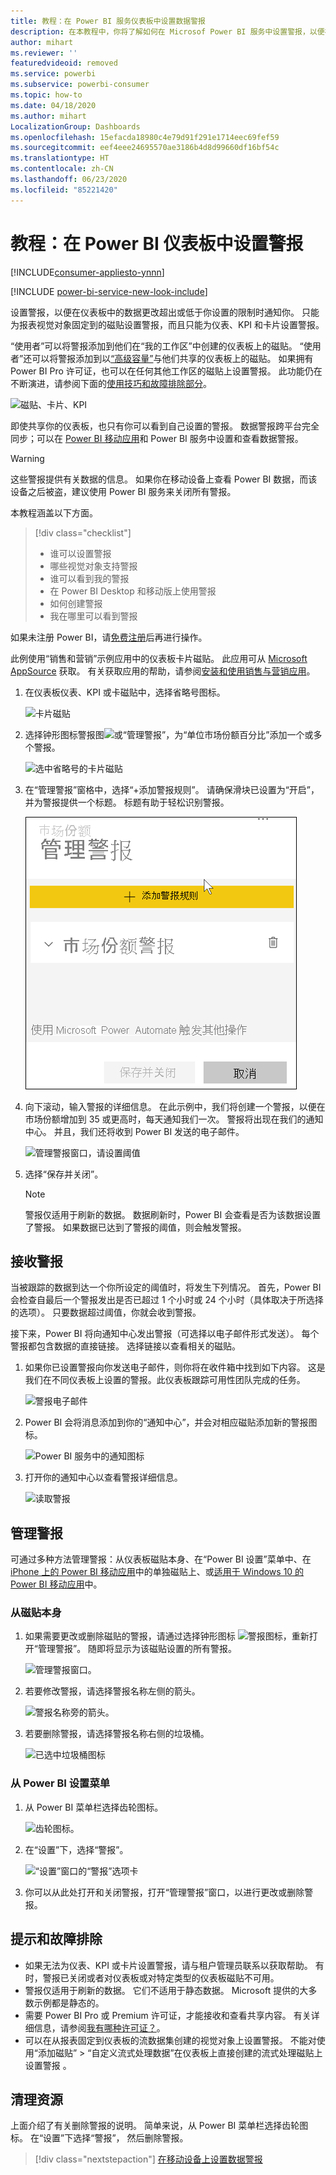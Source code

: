 ```yaml
---
title: 教程：在 Power BI 服务仪表板中设置数据警报
description: 在本教程中，你将了解如何在 Microsof Power BI 服务中设置警报，以便在仪表板中的数据更改超出你设置的限制时通知你。
author: mihart
ms.reviewer: ''
featuredvideoid: removed
ms.service: powerbi
ms.subservice: powerbi-consumer
ms.topic: how-to
ms.date: 04/18/2020
ms.author: mihart
LocalizationGroup: Dashboards
ms.openlocfilehash: 15efacda18980c4e79d91f291e1714eec69fef59
ms.sourcegitcommit: eef4eee24695570ae3186b4d8d99660df16bf54c
ms.translationtype: HT
ms.contentlocale: zh-CN
ms.lasthandoff: 06/23/2020
ms.locfileid: "85221420"
---
```

# <a name="tutorial-set-alerts-on-power-bi-dashboards"></a>教程：在 Power BI 仪表板中设置警报

[!INCLUDE[consumer-appliesto-ynnn](../includes/consumer-appliesto-ynnn.md)]

[!INCLUDE [power-bi-service-new-look-include](../includes/power-bi-service-new-look-include.md)]

设置警报，以便在仪表板中的数据更改超出或低于你设置的限制时通知你。 只能为报表视觉对象固定到的磁贴设置警报，而且只能为仪表、KPI 和卡片设置警报。 

“使用者”可以将警报添加到他们在“我的工作区”中创建的仪表板上的磁贴。 “使用者”还可以将警报添加到以[“高级容量”](end-user-license.md)与他们共享的仪表板上的磁贴。 如果拥有 Power BI Pro 许可证，也可以在任何其他工作区的磁贴上设置警报。
此功能仍在不断演进，请参阅下面的[使用技巧和故障排除部分](#tips-and-troubleshooting)。

![磁贴、卡片、KPI](media/end-user-alerts/card-gauge-kpi.png)

即使共享你的仪表板，也只有你可以看到自己设置的警报。 数据警报跨平台完全同步；可以在 [Power BI 移动应用](mobile/mobile-set-data-alerts-in-the-mobile-apps.md)和 Power BI 服务中设置和查看数据警报。 

> [!WARNING]
> 这些警报提供有关数据的信息。 如果你在移动设备上查看 Power BI 数据，而该设备之后被盗，建议使用 Power BI 服务来关闭所有警报。
> 

本教程涵盖以下方面。
> [!div class="checklist"]
> * 谁可以设置警报
> * 哪些视觉对象支持警报
> * 谁可以看到我的警报
> * 在 Power BI Desktop 和移动版上使用警报
> * 如何创建警报
> * 我在哪里可以看到警报

如果未注册 Power BI，请[免费注册](https://app.powerbi.com/signupredirect?pbi_source=web)后再进行操作。

此例使用“销售和营销”示例应用中的仪表板卡片磁贴。 此应用可从 [Microsoft AppSource](https://appsource.microsoft.com) 获取。 有关获取应用的帮助，请参阅[安装和使用销售与营销应用](end-user-app-marketing.md)。

1. 在仪表板仪表、KPI 或卡磁贴中，选择省略号图标。
   
   ![卡片磁贴](media/end-user-alerts/power-bi-cards.png)
2. 选择钟形图标警报图![](media/end-user-alerts/power-bi-bell-icon.png)或“管理警报”，为“单位市场份额百分比”添加一个或多个警报。

   ![选中省略号的卡片磁贴](media/end-user-alerts/power-bi-ellipses.png)

   
1. 在“管理警报”窗格中，选择“+添加警报规则”。  请确保滑块已设置为“开启”，并为警报提供一个标题。 标题有助于轻松识别警报。
   
   ![管理警报窗口](media/end-user-alerts/power-bi-manage-alert.png)
4. 向下滚动，输入警报的详细信息。  在此示例中，我们将创建一个警报，以便在市场份额增加到 35 或更高时，每天通知我们一次。 警报将出现在我们的通知中心。 并且，我们还将收到 Power BI 发送的电子邮件。
   
   ![管理警报窗口，请设置阈值](media/end-user-alerts/power-bi-manage-alert-details.png)
5. 选择“保存并关闭”。
 
   > [!NOTE]
   > 警报仅适用于刷新的数据。 数据刷新时，Power BI 会查看是否为该数据设置了警报。 如果数据已达到了警报的阈值，则会触发警报。 
   > 

## <a name="receiving-alerts"></a>接收警报
当被跟踪的数据到达一个你所设定的阈值时，将发生下列情况。 首先，Power BI 会检查自最后一个警报发出是否已超过 1 个小时或 24 个小时（具体取决于所选择的选项）。 只要数据超过阈值，你就会收到警报。

接下来，Power BI 将向通知中心发出警报（可选择以电子邮件形式发送）。 每个警报都包含数据的直接链接。 选择链接以查看相关的磁贴。  

1. 如果你已设置警报向你发送电子邮件，则你将在收件箱中找到如下内容。 这是我们在不同仪表板上设置的警报。此仪表板跟踪可用性团队完成的任务。
   
   ![警报电子邮件](media/end-user-alerts/power-bi-alert-email.png)
2. Power BI 会将消息添加到你的“通知中心”，并会对相应磁贴添加新的警报图标。
   
   ![Power BI 服务中的通知图标](media/end-user-alerts/power-bi-task-alert.png)
3. 打开你的通知中心以查看警报详细信息。
   
    ![读取警报](media/end-user-alerts/power-bi-notification.png)
   
  

## <a name="managing-alerts"></a>管理警报

可通过多种方法管理警报：从仪表板磁贴本身、在“Power BI 设置”菜单中、在 [iPhone 上的 Power BI 移动应用](mobile/mobile-set-data-alerts-in-the-mobile-apps.md)中的单独磁贴上、或[适用于 Windows 10 的 Power BI 移动应用](mobile/mobile-set-data-alerts-in-the-mobile-apps.md)中。

### <a name="from-the-tile-itself"></a>从磁贴本身

1. 如果需要更改或删除磁贴的警报，请通过选择钟形图标 ![警报图标](media/end-user-alerts/power-bi-bell-icon.png)，重新打开“管理警报”。 随即将显示为该磁贴设置的所有警报。
   
    ![管理警报窗口](media/end-user-alerts/power-bi-manage-alerts.png)。
2. 若要修改警报，请选择警报名称左侧的箭头。
   
    ![警报名称旁的箭头](media/end-user-alerts/power-bi-modify-alert.png)。
3. 若要删除警报，请选择警报名称右侧的垃圾桶。
   
      ![已选中垃圾桶图标](media/end-user-alerts/power-bi-alert-delete.png)

### <a name="from-the-power-bi-settings-menu"></a>从 Power BI 设置菜单

1. 从 Power BI 菜单栏选择齿轮图标。
   
    ![齿轮图标](media/end-user-alerts/powerbi-gear-icon.png)。
2. 在“设置”下，选择“警报”。
   
    ![“设置”窗口的“警报”选项卡](media/end-user-alerts/power-bi-alert-settings.png)
3. 你可以从此处打开和关闭警报，打开“管理警报”窗口，以进行更改或删除警报。

## <a name="tips-and-troubleshooting"></a>提示和故障排除 

* 如果无法为仪表、KPI 或卡片设置警报，请与租户管理员联系以获取帮助。 有时，警报已关闭或者对仪表板或对特定类型的仪表板磁贴不可用。
* 警报仅适用于刷新的数据。 它们不适用于静态数据。 Microsoft 提供的大多数示例都是静态的。 
* 需要 Power BI Pro 或 Premium 许可证，才能接收和查看共享内容。 有关详细信息，请参阅[我有哪种许可证？](end-user-license.md)。
* 可以在从报表固定到仪表板的流数据集创建的视觉对象上设置警报。 不能对使用“添加磁贴” > “自定义流式处理数据”在仪表板上直接创建的流式处理磁贴上设置警报 。


## <a name="clean-up-resources"></a>清理资源
上面介绍了有关删除警报的说明。 简单来说，从 Power BI 菜单栏选择齿轮图标。 在“设置”下选择“警报”， 然后删除警报。

> [!div class="nextstepaction"]
> [在移动设备上设置数据警报](mobile/mobile-set-data-alerts-in-the-mobile-apps.md)


